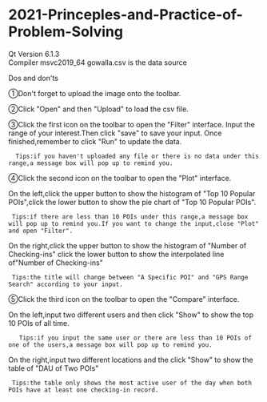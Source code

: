 # 2021-Princeples-and-Practice-of-Problem-Solving
Qt Version 6.1.3        
Compiler msvc2019_64
gowalla.csv is the data source

Dos and don'ts

①Don't forget to upload the image onto the toolbar.

②Click "Open" and then "Upload" to load the csv file.

③Click the first icon on the toolbar to open the "Filter" interface.
    Input the range of your interest.Then click "save" to save your input.
    Once finished,remember to click "Run" to update the data.

      Tips:if you haven't uploaded any file or there is no data under this range,a message box will pop up to remind you.

④Click the second icon on the toolbar to open the "Plot" interface.

   On the left,click the upper button to show the histogram of "Top 10 Popular POIs",click the lower button to show the pie chart of "Top 10 Popular POIs".

     Tips:if there are less than 10 POIs under this range,a message box will pop up to remind you.If you want to change the input,close "Plot" and open "Filter".

   On the right,click the upper button to show the histogram of "Number of Checking-ins"
                          click the lower button to show the interpolated line of"Number of Checking-ins"

     Tips:the title will change between "A Specific POI" and "GPS Range Search" according to your input.

⑤Click the third icon on the toolbar to open the "Compare" interface.

  On the left,input two different users and then click "Show" to show the top 10 POIs of all time.

       Tips:if you input the same user or there are less than 10 POIs of one of the users,a message box will pop up to remind you.
       
  On the right,input two different locations and the click "Show" to show the table of "DAU of  Two POIs"

     Tips:the table only shows the most active user of the day when both POIs have at least one checking-in record.















    
